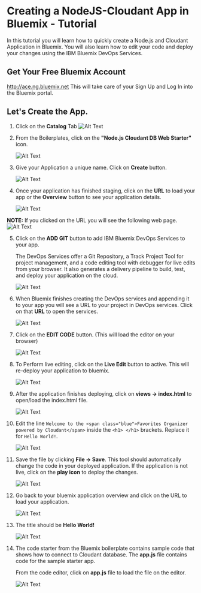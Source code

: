 # Creating a NodeJS-Cloudant App in Bluemix -  Tutorial

In this tutorial you will learn how to quickly create a Node.js and Cloudant Application in Bluemix. You will also learn how to edit your code and deploy your changes using the IBM Bluemix DevOps Services.

## Get Your Free Bluemix Account
http://ace.ng.bluemix.net
This will take care of your Sign Up and Log In into the Bluemix portal.

## Let's Create the App.

1. Click on the **Catalog** Tab  ![Alt Text](images/catalog_tab.png)

2. From the Boilerplates, click on the **"Node.js Cloudant DB Web Starter"** icon.

	![Alt Text](images/boilerplates.png)

3. Give your Application a unique name. Click on **Create** button.

	![Alt Text](images/create_app.png)

4. Once your application has finished staging, click on the **URL** to load your app or the **Overview** button to see your application details.

   ![Alt Text](images/staging_page_overview_button.png)

**NOTE:** If you clicked on the URL you will see the following web page.
    ![Alt Text](images/app_preview.png)

5. Click on the **ADD GIT** button to add IBM Bluemix DevOps Services to your app.

    The DevOps Services offer a Git Repository, a Track Project Tool for project management, and a code editing tool with debugger for live edits from your browser. It also generates a delivery pipeline to build, test, and deploy your application on the cloud.

    ![Alt Text](images/click_add_git.png)

6. When Bluemix finishes creating the DevOps services and appending it to your app you will see a URL to your project in DevOps services. Click on that **URL** to open the services.

    ![Alt Text](images/click_devops_url.png)

7. Click on the **EDIT CODE** button. (This will load the editor on your browser)

    ![Alt Text](images/click_edit_code.png)

8. To Perform live editing, click on the **Live Edit** button to active. This will re-deploy your application to bluemix.

    ![Alt Text](images/click_live_edit.png)

9. After the application finishes deploying, click on **views -> index.html** to open/load the index.html file.
    
    ![Alt Text](images/click_views_index.png)

10. Edit the line `Welcome to the <span class="blue">Favorites Organizer powered by Cloudant</span>` inside the `<h1> </h1>` brackets. Replace it for `Hello World!`.

    ![Alt Text](images/edit_line.png)

11. Save the file by clicking **File -> Save**. This tool should automatically change the code in your deployed application. If the application is not live, click on the **play icon** to deploy the changes.

    ![Alt Text](images/save_files.png)

12. Go back to your bluemix application overview and click on the URL to load your application.

    ![Alt Text](images/app_url_overview.png)

13. The title should be **Hello World!**

    ![Alt Text](images/hello_world_title.png)

14. The code starter from the Bluemix boilerplate contains sample code that shows how to connect to Cloudant database. The **app.js** file contains code for the sample starter app.
    
    From the code editor, click on **app.js** file to load the file on the editor.

    ![Alt Text](images/load_app_file.png)
